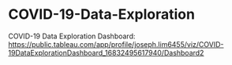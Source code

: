 # COVID-19-Data-Exploration

COVID-19 Data Exploration Dashboard: https://public.tableau.com/app/profile/joseph.lim6455/viz/COVID-19DataExplorationDashboard_16832495617940/Dashboard2
